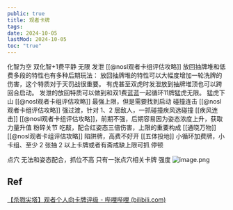 ```yaml
---
public: true
title: 观者卡牌
tags:
date: 2024-10-05
lastMod: 2024-10-05
toc: "true"
---
```


化智为空
双化智+1费平静 无限
发泄
[[@nosl观者卡组评估攻略]] 放回抽牌堆和低费多段的特性也有多种后期玩法：
放回抽牌堆的特性可以大幅度增加一轮洗牌的伤害，这个特质对于天罚战很重要。
有虎甚至双虎时发泄放到抽牌堆顶也可以跨回合启动。
发泄的放回特质可以做到和双1费蓝蓝一起循环11牌猛虎无限。
猛虎下山
[[@nosl观者卡组评估攻略]] 最强上限，但是需要找到启动
碰撞连击
[[@nosl观者卡组评估攻略]] 强过渡，针对 1、2 层敌人，一抓碰撞疾风选碰撞
[[疾风连击]]
[[@nosl观者卡组评估攻略]]，前期不强，后期容易因为姿态浓度上升，获取力量升值
粉碎关节
吃敲，配合红姿态三倍伤害，上限的重要构成
[[通晓万物]]
[[@nosl观者卡组评估攻略]] 陷阱牌，高费不好开
[[五体投地]]
小循环加费牌，小卡组、至少 2 张抽 2 以上卡牌或者有斋戒缺上限可抓
停顿

点穴
无法和姿态配合，抓位不高
只有一张点穴相关卡牌
强度
![image.png](/assets/image_1697617177629_0.png)
## Ref
[【杀戮尖塔】观者个人向卡牌评级 - 哔哩哔哩 (bilibili.com)](https://www.bilibili.com/read/cv24321252/)